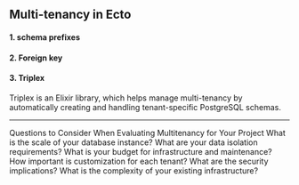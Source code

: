## Multi-tenancy in Ecto

#### 1. schema prefixes

#### 2. Foreign key

#### 3. Triplex
Triplex is an Elixir library, which helps manage multi-tenancy by automatically creating and handling tenant-specific PostgreSQL schemas.





--- 
Questions to Consider When Evaluating Multitenancy for Your Project
  What is the scale of your database instance?
  What are your data isolation requirements?
  What is your budget for infrastructure and maintenance?
  How important is customization for each tenant?
  What are the security implications?
  What is the complexity of your existing infrastructure?
